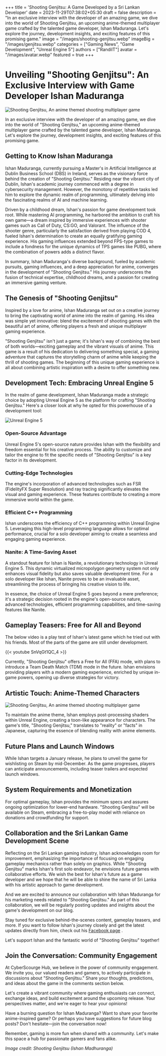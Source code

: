 +++
title = 'Shooting Genjitsu: A Game Developed by a Sri Lankan Developer'
date = 2023-11-29T07:38:02+05:30
draft = false
description = "In an exclusive interview with the developer of an amazing game, we dive into the world of Shooting Genjitsu, an upcoming anime-themed multiplayer game crafted by the talented game developer, Ishan Maduranga. Let's explore the journey, development insights, and exciting features of this promising game."
image = "/images/shooting-genjitsu.webp"
imageBig = "/images/genjitsu.webp"
categories = ["Gaming News", "Game Development", "Unreal Engine 5"]
authors = ["RandilT"]
avatar = "/images/avatar.webp"
featured = true
+++



# Unveiling "Shooting Genjitsu": An Exclusive Interview with Game Developer Ishan Maduranga

![Shooting Genjitsu, An anime themed shooting multiplayer game](/images/genjitsu.webp)

In an exclusive interview with the developer of an amazing game, we dive into the world of "Shooting Genjitsu," an upcoming anime-themed multiplayer game crafted by the talented game developer, Ishan Maduranga. Let's explore the journey, development insights, and exciting features of this promising game.

## Getting to Know Ishan Maduranga

Ishan Maduranga, currently pursuing a Master's in Artificial Intelligence at Dublin Business School (DBS) in Ireland, serves as the visionary force behind the creation of "Shooting Genjitsu." Residing near the vibrant city of Dublin, Ishan's academic journey commenced with a degree in cybersecurity management. However, the monotony of repetitive tasks led him to explore the dynamic realm of programming, ultimately delving into the fascinating realms of AI and machine learning.

Driven by a childhood dream, Ishan's passion for game development took root. While mastering AI programming, he harbored the ambition to craft his own game—a dream inspired by immersive experiences with shooter games such as Call of Duty, CS:GO, and Valorant. The influence of the shooter genre, particularly the satisfaction derived from playing COD 4, fueled Ishan's determination to create an equally gratifying gaming experience. His gaming influences extended beyond FPS-type games to include a fondness for the unique dynamics of TPS games like PUBG, where the combination of powers adds a distinct flavor.

In summary, Ishan Maduranga's diverse background, fueled by academic pursuits, gaming influences, and a deep appreciation for anime, converges in the development of "Shooting Genjitsu." His journey underscores the fusion of technical expertise, childhood dreams, and a passion for creating an immersive gaming venture.

## The Genesis of "Shooting Genjitsu"

Inspired by a love for anime, Ishan Maduranga set out on a creative journey to bring the captivating world of anime into the realm of gaming. His idea was simple yet innovative: blend the excitement of shooting games with the beautiful art of anime, offering players a fresh and unique multiplayer gaming experience.

"Shooting Genjitsu" isn't just a game; it's Ishan's way of combining the best of both worlds—exciting gameplay and the vibrant visuals of anime. This game is a result of his dedication to delivering something special, a gaming adventure that captures the storytelling charm of anime while keeping the thrill of shooting games. The beginning of this unique gaming experience is all about combining artistic inspiration with a desire to offer something new.

## Development Tech: Embracing Unreal Engine 5

In the realm of game development, Ishan Maduranga made a strategic choice by adopting Unreal Engine 5 as the platform for crafting "Shooting Genjitsu." Here's a closer look at why he opted for this powerhouse of a development tool:

![Unreal Engine 5](/images/unreal-engine.webp)

### **Open-Source Advantage**

Unreal Engine 5's open-source nature provides Ishan with the flexibility and freedom essential for his creative process. The ability to customize and tailor the engine to fit the specific needs of "Shooting Genjitsu" is a key factor in its development.

### **Cutting-Edge Technologies**

The engine's incorporation of advanced technologies such as FSR (FidelityFX Super Resolution) and ray tracing significantly elevates the visual and gaming experience. These features contribute to creating a more immersive world within the game.

### **Efficient C++ Programming**

Ishan underscores the efficiency of C++ programming within Unreal Engine 5. Leveraging this high-level programming language allows for optimal performance, crucial for a solo developer aiming to create a seamless and engaging gaming experience.

### **Nanite: A Time-Saving Asset**

A standout feature for Ishan is Nanite, a revolutionary technology in Unreal Engine 5. This dynamic virtualized micropolygon geometry system not only enhances visual fidelity but also saves valuable development time. For a solo developer like Ishan, Nanite proves to be an invaluable asset, streamlining the process of bringing his creative vision to life.

In essence, the choice of Unreal Engine 5 goes beyond a mere preference; it's a strategic decision rooted in the engine's open-source nature, advanced technologies, efficient programming capabilities, and time-saving features like Nanite.

## Gameplay Teasers: Free for All and Beyond

The below video is a play test of Ishan's latest game which he tried out with his friends. Most of the parts of the game are still under development.

{{< youtube SnVqGt1QC_4 >}}

Currently, "Shooting Genjitsu" offers a Free for All (FFA) mode, with plans to introduce a Team Death Match (TDM) mode in the future. Ishan envisions providing players with a modern gaming experience, enriched by unique in-game powers, opening up diverse strategies for victory.

## Artistic Touch: Anime-Themed Characters

![Shooting Genjitsu, An anime themed shooting multiplayer game](/images/char.webp)

To maintain the anime theme, Ishan employs post-processing shaders within Unreal Engine, creating a toon-like appearance for characters. The game's title, "Shooting Genjitsu," translates to "reality" or "facts" in Japanese, capturing the essence of blending reality with anime elements.

## Future Plans and Launch Windows

While Ishan targets a January release, he plans to unveil the game for wishlisting on Steam by mid-December. As the game progresses, players can anticipate announcements, including teaser trailers and expected launch windows.

## System Requirements and Monetization

For optimal gameplay, Ishan provides the minimum specs and assures ongoing optimization for lower-end hardware. "Shooting Genjitsu" will be available on Steam, embracing a free-to-play model with reliance on donations and crowdfunding for support.

## Collaboration and the Sri Lankan Game Development Scene

Reflecting on the Sri Lankan gaming industry, Ishan acknowledges room for improvement, emphasizing the importance of focusing on engaging gameplay mechanics rather than solely on graphics. While "Shooting Genjitsu" marks Ishan's first solo endeavor, he envisions future games with collaborative efforts. We wish the best for Ishan's future as a game developer and we hope that he will be able to shine the name of Sri Lanka with his artistic approach to game development.

And we are excited to announce our collaboration with Ishan Maduranga for his marketing needs related to "Shooting Genjitsu." As part of this collaboration, we will be regularly posting updates and insights about the game's development on our blog.

Stay tuned for exclusive behind-the-scenes content, gameplay teasers, and more. If you want to follow Ishan's journey closely and get the latest updates directly from him, check out his [Facebook page](https://web.facebook.com/profile.php?id=100092494003099) .

Let's support Ishan and the fantastic world of "Shooting Genjitsu" together!

## Join the Conversation: Community Engagement

At CyberScourge Hub, we believe in the power of community engagement. We invite you, our valued readers and gamers, to actively participate in discussions about "Shooting Genjitsu." Share your thoughts, predictions, and ideas about the game in the comments section below.

Let's create a vibrant community where gaming enthusiasts can connect, exchange ideas, and build excitement around the upcoming release. Your perspectives matter, and we're eager to hear your opinions!

Have a burning question for Ishan Maduranga? Want to share your favorite anime-inspired game? Or perhaps you have suggestions for future blog posts? Don't hesitate—join the conversation now!

Remember, gaming is more fun when shared with a community. Let's make this space a hub for passionate gamers and fans alike.

_Image credit: Shooting Genjitsu (Ishan Madhuranga)_
